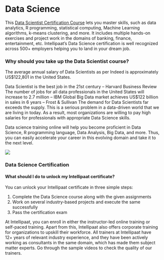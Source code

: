 # Data Science

This [Data Scientist Certification Course](https://intellipaat.com/data-scientist-course-training/) lets you master skills, such as data analytics, R programming, statistical computing, Machine Learning algorithms, k-means clustering, and more. It includes multiple hands-on exercises and project work in the domains of banking, finance, entertainment, etc. Intellipaat’s Data Science certification is well recognized across 500+ employers helping you to land in your dream job.

### Why should you take up the Data Scientist course?

The average annual salary of Data Scientists as per Indeed is approximately US$122,801 in the United States.

Data Scientist is the best job in the 21st century – Harvard Business Review
The number of jobs for all data professionals in the United States will increase to 2.7 million – IBM
Global Big Data market achieves US$122 billion in sales in 6 years – Frost & Sullivan
The demand for Data Scientists far exceeds the supply. This is a serious problem in a data-driven world that we are living in today. As a result, most organizations are willing to pay high salaries for professionals with appropriate Data Science skills.

Data science training online will help you become proficient in Data Science, R programming language, Data Analysis, Big Data, and more. Thus, you can easily accelerate your career in this evolving domain and take it to the next level.

<img src="https://intellipaat.com/course-image/2014/11/Advantages-of-Data-Science-Course.png">

### Data Science Certification

#### What should I do to unlock my Intellipaat certificate?
You can unlock your Intellipaat certificate in three simple steps:

1. Complete the Data Science course along with the given assignments
2. Work on several industry-based projects and execute the same successfully
3. Pass the certification exam

At Intellipaat, you can enroll in either the instructor-led online training or self-paced training. Apart from this, Intellipaat also offers corporate training for organizations to upskill their workforce. All trainers at Intellipaat have 12+ years of relevant industry experience, and they have been actively working as consultants in the same domain, which has made them subject matter experts. Go through the sample videos to check the quality of our trainers.

